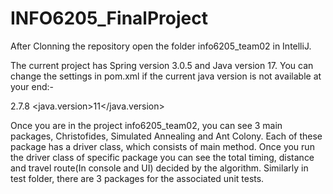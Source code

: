 # INFO6205_FinalProject


After Clonning the repository open the folder info6205_team02 in IntelliJ.

The current project has Spring version 3.0.5 and Java version 17.
You can change the settings in pom.xml if the current java version is not available at your end:-

<version>2.7.8</version>
<properties>
    <java.version>11</java.version>
</properties>

Once you are in the project info6205_team02, you can see 3 main packages, Christofides, Simulated Annealing and Ant Colony.
Each of these package has a driver class, which consists of main method. 
Once you run the driver class of specific package you can see the total timing, distance and travel route(In console and UI) decided by the algorithm.
Similarly in test folder, there are 3 packages for the associated unit tests.
